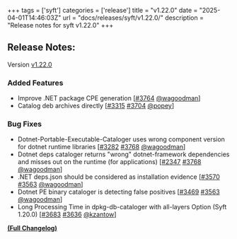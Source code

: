 +++
tags = ['syft']
categories = ['release']
title = "v1.22.0"
date = "2025-04-01T14:46:03Z"
url = "docs/releases/syft/v1.22.0/"
description = "Release notes for syft v1.22.0"
+++

## Release Notes:
Version [v1.22.0](https://github.com/anchore/syft/releases/tag/v1.22.0)

### Added Features

- Improve .NET package CPE generation [[#3764](https://github.com/anchore/syft/pull/3764) [@wagoodman](https://github.com/wagoodman)]
- Catalog deb archives directly [[#3315](https://github.com/anchore/syft/issues/3315) [#3704](https://github.com/anchore/syft/pull/3704) [@popey](https://github.com/popey)]

### Bug Fixes

- Dotnet-Portable-Executable-Cataloger uses wrong component version for dotnet runtime libraries [[#3282](https://github.com/anchore/syft/issues/3282) [#3768](https://github.com/anchore/syft/pull/3768) [@wagoodman](https://github.com/wagoodman)]
- Dotnet deps cataloger returns "wrong" dotnet-framework dependencies and misses out on the runtime (for applications) [[#2347](https://github.com/anchore/syft/issues/2347) [#3768](https://github.com/anchore/syft/pull/3768) [@wagoodman](https://github.com/wagoodman)]
- .NET deps.json should be considered as installation evidence [[#3570](https://github.com/anchore/syft/issues/3570) [#3563](https://github.com/anchore/syft/pull/3563) [@wagoodman](https://github.com/wagoodman)]
- Dotnet PE binary cataloger is detecting false positives [[#3469](https://github.com/anchore/syft/issues/3469) [#3563](https://github.com/anchore/syft/pull/3563) [@wagoodman](https://github.com/wagoodman)]
- Long Processing Time in dpkg-db-cataloger with all-layers Option (Syft 1.20.0) [[#3683](https://github.com/anchore/syft/issues/3683) [#3636](https://github.com/anchore/syft/pull/3636) [@kzantow](https://github.com/kzantow)]

**[(Full Changelog)](https://github.com/anchore/syft/compare/v1.21.0...v1.22.0)**
